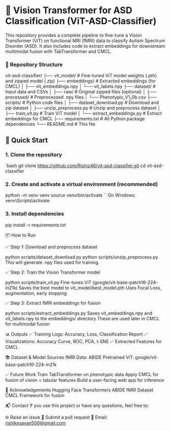 # 🧠 Vision Transformer for ASD Classification (ViT-ASD-Classifier)

This repository provides a complete pipeline to fine-tune a Vision Transformer (ViT) on functional MRI (fMRI) data to classify Autism Spectrum Disorder (ASD). It also includes code to extract embeddings for downstream multimodal fusion with TabTransformer and CMCL.

### 📁 Repository Structure
vit-asd-classifier/
├── vit_model/ # Fine-tuned ViT model weights (.pth) and zipped model (.zip)
├── embeddings/ # Extracted embeddings (for CMCL)
│ ├── vit_embeddings.npy
│ └── vit_labels.npy
├── dataset/ # Input data and CSVs
│ ├── raw/ # Original zipped files (optional)
│ ├── processed/ # Preprocessed .npy files
│ └── Phenotypic_V1_0b.csv
├── scripts/ # Python code files
│ ├── dataset_download.py # Download and zip dataset
│ ├── unzip_preprocess.py # Unzip and preprocess dataset
│ ├── train_vit.py # Train ViT model
│ └── extract_embeddings.py # Extract embeddings for CMCL
├── requirements.txt # All Python package dependencies
└── README.md # This file

## 🚀 Quick Start

### 1. Clone the repository
`bash
git clone https://github.com/Rishiz46/vit-asd-classifier.git
cd vit-asd-classifier

### 2. Create and activate a virtual environment (recommended)
python -m venv venv
source venv/bin/activate  `` On Windows: venv\Scripts\activate

### 3. Install dependencies
pip install -r requirements.txt

📦 How to Run

✅ Step 1: Download and preprocess dataset

python scripts/dataset_download.py
python scripts/unzip_preprocess.py
This will generate .npy files used for training.

✅ Step 2: Train the Vision Transformer model

python scripts/train_vit.py
Fine-tunes ViT (google/vit-base-patch16-224-in21k)
Saves the best model to vit_model/best_model.pth
Uses Focal Loss, augmentation, early stopping

✅ Step 3: Extract fMRI embeddings for fusion

python scripts/extract_embeddings.py
Saves vit_embeddings.npy and vit_labels.npy to the embeddings/ directory
These are used later in CMCL for multimodal fusion

📊 Outputs
✅ Training Logs: Accuracy, Loss, Classification Report
✅ Visualizations: Accuracy Curve, ROC, PCA, t-SNE
✅ Extracted Features for CMCL

📚 Dataset & Model Sources
fMRI Data: ABIDE
Pretrained ViT: google/vit-base-patch16-224-in21k

✅ Future Work
 Train TabTransformer on phenotypic data
 Apply CMCL for fusion of vision + tabular features
 Build a user-facing web app for inference

🤝 Acknowledgements
Hugging Face Transformers
ABIDE fMRI Dataset
CMCL Framework for fusion

📬 Contact
If you use this project or have any questions, feel free to:

🌐 Raise an issue
💬 Submit a pull request
📩 Email: rishikesavan500@gmail.com

